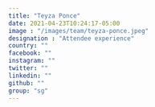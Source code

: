 ```yaml
---
title: "Teyza Ponce"
date: 2021-04-23T10:24:17-05:00
image : "/images/team/teyza-ponce.jpeg"
designation : "Attendee experience"
country: ""
facebook: ""
instagram: ""
twitter: ""
linkedin: ""
github: ""
group: "sg"
---
```


